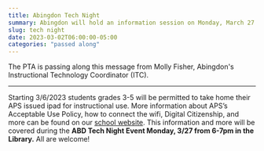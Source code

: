 ```yaml
---
title: Abingdon Tech Night
summary: Abingdon will hold an information session on Monday, March 27 about the use of school iPads at home.
slug: tech night
date: 2023-03-02T06:00:00-05:00
categories: "passed along"
---
```


The PTA is passing along this message from Molly Fisher, Abingdon's Instructional Technology Coordinator (ITC).

---

Starting 3/6/2023 students grades 3-5 will be permitted to take home their APS issued ipad for instructional use. More information about APS’s Acceptable Use Policy, how to connect the wifi, Digital Citizenship, and more can be found on our [school website](https://abingdon.apsva.us/athome/). This information and more will be covered during the **ABD Tech Night Event Monday, 3/27 from 6-7pm in the Library.** All are welcome!